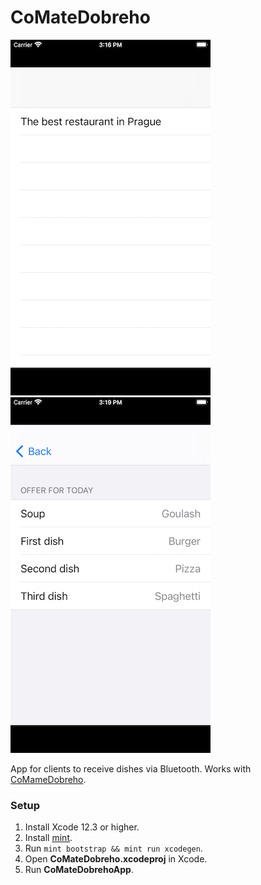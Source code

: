 # CoMateDobreho

![CoMateDobreho main screen](https://github.com/RomanPodymov/CoMateDobreho/blob/main/Screenshot/main.png "CoMateDobreho main screen")
![CoMateDobreho detail screen](https://github.com/RomanPodymov/CoMateDobreho/blob/main/Screenshot/detail.png "CoMateDobreho detail screen")

App for clients to receive dishes via Bluetooth. Works with [CoMameDobreho](https://github.com/RomanPodymov/CoMameDobreho).

### Setup

1. Install Xcode 12.3 or higher.
2. Install [mint](https://github.com/yonaskolb/Mint).
3. Run `mint bootstrap && mint run xcodegen`.
4. Open **CoMateDobreho.xcodeproj** in Xcode.
5. Run **CoMateDobrehoApp**.
